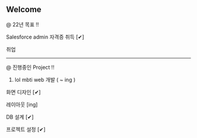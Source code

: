 ## Welcome

@ 22년 목표 !!

Salesforce admin 자격증 취득 [✔]

취업

------------------------------------------------------

@ 진행중인 Project !!

1. lol mbti web 개발 ( ~ ing )

화면 디자인 [✔]

레이아웃 [ing]

DB 설계 [✔]

프로젝트 설정 [✔]
